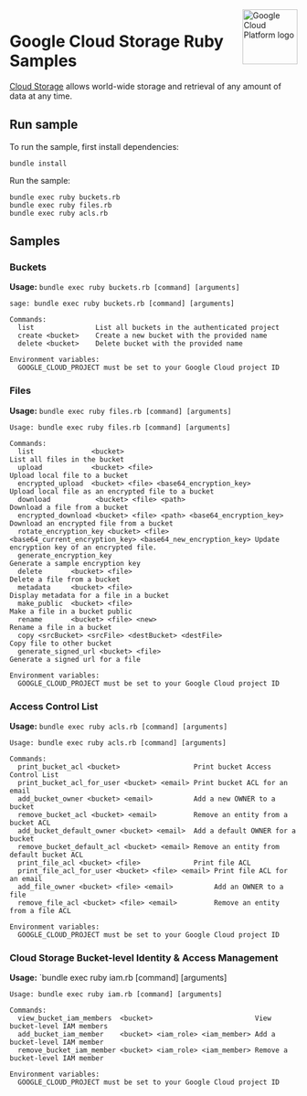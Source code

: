 <img src="https://avatars2.githubusercontent.com/u/2810941?v=3&s=96" alt="Google Cloud Platform logo" title="Google Cloud Platform" align="right" height="96" width="96"/>

# Google Cloud Storage Ruby Samples

[Cloud Storage][storage_docs] allows world-wide storage and retrieval of any
amount of data at any time.

[storage_docs]: https://cloud.google.com/storage/docs/

## Run sample

To run the sample, first install dependencies:

    bundle install

Run the sample:

    bundle exec ruby buckets.rb
    bundle exec ruby files.rb
    bundle exec ruby acls.rb

## Samples

### Buckets

**Usage:** `bundle exec ruby buckets.rb [command] [arguments]`

```
sage: bundle exec ruby buckets.rb [command] [arguments]

Commands:
  list               List all buckets in the authenticated project
  create <bucket>    Create a new bucket with the provided name
  delete <bucket>    Delete bucket with the provided name

Environment variables:
  GOOGLE_CLOUD_PROJECT must be set to your Google Cloud project ID
```

### Files

**Usage:** `bundle exec ruby files.rb [command] [arguments]`

```
Usage: bundle exec ruby files.rb [command] [arguments]

Commands:
  list              <bucket>                                        List all files in the bucket
  upload            <bucket> <file>                                 Upload local file to a bucket
  encrypted_upload  <bucket> <file> <base64_encryption_key>         Upload local file as an encrypted file to a bucket
  download           <bucket> <file> <path>                         Download a file from a bucket
  encrypted_download <bucket> <file> <path> <base64_encryption_key> Download an encrypted file from a bucket
  rotate_encryption_key <bucket> <file> <base64_current_encryption_key> <base64_new_encryption_key> Update encryption key of an encrypted file.
  generate_encryption_key                                           Generate a sample encryption key
  delete       <bucket> <file>                                      Delete a file from a bucket
  metadata     <bucket> <file>                                      Display metadata for a file in a bucket
  make_public  <bucket> <file>                                      Make a file in a bucket public
  rename       <bucket> <file> <new>                                Rename a file in a bucket
  copy <srcBucket> <srcFile> <destBucket> <destFile>                Copy file to other bucket
  generate_signed_url <bucket> <file>                               Generate a signed url for a file

Environment variables:
  GOOGLE_CLOUD_PROJECT must be set to your Google Cloud project ID
```

### Access Control List

**Usage:** `bundle exec ruby acls.rb [command] [arguments]`

```
Usage: bundle exec ruby acls.rb [command] [arguments]

Commands:
  print_bucket_acl <bucket>                  Print bucket Access Control List
  print_bucket_acl_for_user <bucket> <email> Print bucket ACL for an email
  add_bucket_owner <bucket> <email>          Add a new OWNER to a bucket
  remove_bucket_acl <bucket> <email>         Remove an entity from a bucket ACL
  add_bucket_default_owner <bucket> <email>  Add a default OWNER for a bucket
  remove_bucket_default_acl <bucket> <email> Remove an entity from default bucket ACL
  print_file_acl <bucket> <file>             Print file ACL
  print_file_acl_for_user <bucket> <file> <email> Print file ACL for an email
  add_file_owner <bucket> <file> <email>          Add an OWNER to a file
  remove_file_acl <bucket> <file> <email>         Remove an entity from a file ACL

Environment variables:
  GOOGLE_CLOUD_PROJECT must be set to your Google Cloud project ID
```

### Cloud Storage Bucket-level Identity & Access Management

**Usage:** `bundle exec ruby iam.rb [command] [arguments]

```
Usage: bundle exec ruby iam.rb [command] [arguments]

Commands:
  view_bucket_iam_members  <bucket>                         View bucket-level IAM members
  add_bucket_iam_member    <bucket> <iam_role> <iam_member> Add a bucket-level IAM member
  remove_bucket_iam_member <bucket> <iam_role> <iam_member> Remove a bucket-level IAM member

Environment variables:
  GOOGLE_CLOUD_PROJECT must be set to your Google Cloud project ID
```

